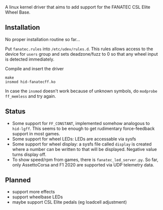 A linux kernel driver that aims to add support for the FANATEC CSL Elite Wheel Base.

## Installation
No proper installation routine so far...

Put `fanatec.rules` into `/etc/udev/rules.d`. This rules allows access to the device for `users` group and sets deadzone/fuzz to 0 so that any wheel input is detected immediately.

Compile and insert the driver
```
make
insmod hid-fanatecff.ko
```
In case the `insmod` doesn't work because of unknown symbols, do `modprobe ff_memless` and try again.

## Status
- Some support for `FF_CONSTANT`, implemented somehow analogous to `hid-lgff`. This seems to be enough to get rudimentary force-feedback support in most games.
- Some support for wheel LEDs: LEDs are accessable via sysfs
- Some support for wheel display: a sysfs file called `display` is created where a number can be written to that will be displayed. Negative value turns display off.
- To show speed/rpm from games, there is `fanatec_led_server.py`. So far, only AssettoCorsa and F1 2020 are supported via UDP telemetry data.

## Planned
- support more effects
- support wheelbase LEDs
- maybe support CSL Elite pedals (eg loadcell adjustment)
